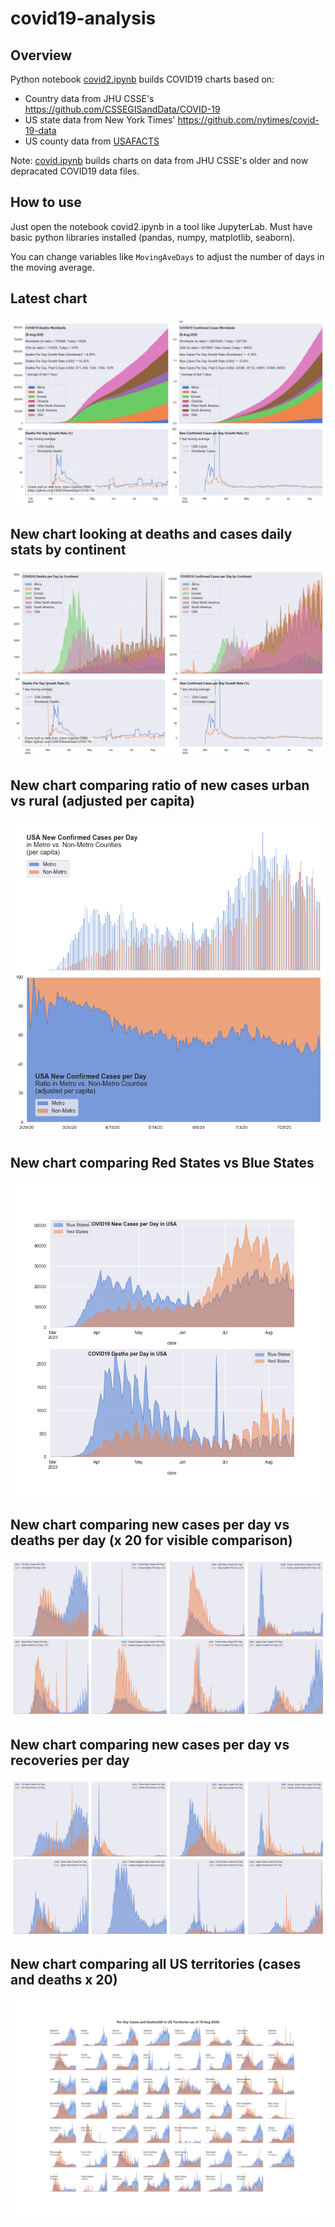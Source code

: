 # covid19-analysis

## Overview
Python notebook [covid2.ipynb](https://github.com/danlaw/covid19-analysis/blob/master/covid2.ipynb) builds COVID19 charts based on:
* Country data from JHU CSSE's https://github.com/CSSEGISandData/COVID-19
* US state data from New York Times' https://github.com/nytimes/covid-19-data
* US county data from [USAFACTS](https://usafacts.org/visualizations/coronavirus-covid-19-spread-map/)

Note: [covid.ipynb](https://github.com/danlaw/covid19-analysis/blob/master/covid.ipynb) builds charts on data from JHU CSSE's older and now depracated COVID19 data files.

## How to use
Just open the notebook covid2.ipynb in a tool like JupyterLab. Must have basic python libraries installed (pandas, numpy, matplotlib, seaborn).

You can change variables like ``MovingAveDays`` to adjust the number of days in the moving average.

## Latest chart
![Latest chart](charts/20200820-covid19-chart.png)

## New chart looking at deaths and cases daily stats by continent
![Comparison chart](charts/20200819-covid19-chart-perday.png)

## New chart comparing ratio of new cases urban vs rural (adjusted per capita)
![Urban rural per capita chart](charts/20200819-US-counties-urban-vs-rural-per-capita.png)

## New chart comparing Red States vs Blue States
![Red vs Blue chart](charts/20200819-compare-daily-red-vs-blue-states.png)

## New chart comparing new cases per day vs deaths per day (x 20 for visible comparison)
![Comparison chart](charts/20200819-comparison-chart.png)

## New chart comparing new cases per day vs recoveries per day
![Recovery chart](charts/20200819-comparison-recovery-chart.png)

## New chart comparing all US territories (cases and deaths x 20)
![Territories chart](charts/20200819-compare-US-territories.png)


